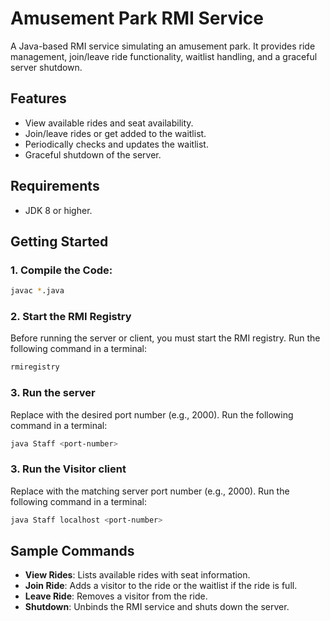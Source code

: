 # Amusement Park RMI Service

A Java-based RMI service simulating an amusement park. It provides ride management, join/leave ride functionality, waitlist handling, and a graceful server shutdown.

## Features
- View available rides and seat availability.
- Join/leave rides or get added to the waitlist.
- Periodically checks and updates the waitlist.
- Graceful shutdown of the server.

## Requirements
- JDK 8 or higher.

## Getting Started

### 1. Compile the Code:
```bash
javac *.java
```

### 2. Start the RMI Registry
Before running the server or client, you must start the RMI registry. Run the following command in a terminal:
```bash
rmiregistry
```

### 3. Run the server
Replace <port-number> with the desired port number (e.g., 2000). Run the following command in a terminal:
```bash
java Staff <port-number>
```

### 3. Run the Visitor client
Replace <port-number> with the matching server port number (e.g., 2000). Run the following command in a terminal:
```bash
java Staff localhost <port-number>
```

## Sample Commands

- **View Rides**: Lists available rides with seat information.
- **Join Ride**: Adds a visitor to the ride or the waitlist if the ride is full.
- **Leave Ride**: Removes a visitor from the ride.
- **Shutdown**: Unbinds the RMI service and shuts down the server.



